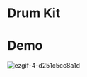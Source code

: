 # Drum Kit

# Demo

![ezgif-4-d251c5cc8a1d](https://user-images.githubusercontent.com/68494604/135715196-cd3a03bf-ffaf-46e9-83a3-e300af9a59a5.gif)